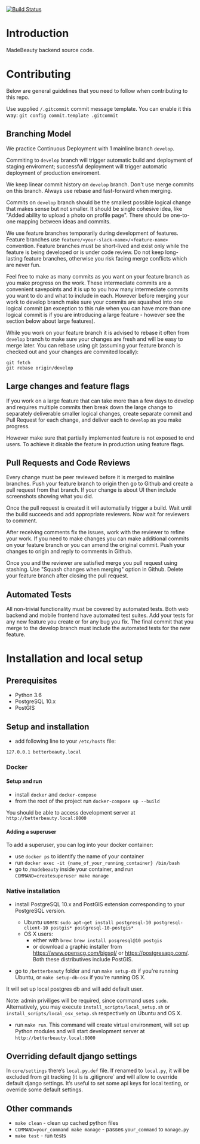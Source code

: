 [![Build Status](https://travis-ci.com/madebeauty/backend.svg?token=E27wTPpcxaCRjQW243pX&branch=develop)](https://travis-ci.com/madebeauty/backend)

# Introduction
MadeBeauty backend source code.

# Contributing
Below are general guidelines that you need to follow
when contributing to this repo.

Use supplied `/.gitcommit` commit message template. You can enable
it this way:
`git config commit.template .gitcommit`

## Branching Model

We practice Continuous Deployment with 1 mainline branch `develop`.

Commiting to `develop` branch will trigger automatic build
and deployment of staging enviroment; successful deployment will
trigger automatic deployment of production enviroment.

We keep linear commit history on `develop` branch.
Don't use merge commits on this branch. Always use rebase and
fast-forward when merging.

Commits on `develop` branch should be the smallest
possible logical change that makes sense but not smaller. It should
be single cohesive idea, like "Added ability to upload a photo on
profile page". There should be one-to-one mapping between ideas
and commits.

We use feature branches temporarily during development
of features. Feature branches use
`feature/<your-slack-name>/<feature-name>` convention.
Feature branches must be short-lived and exist only while
the feature is being developed or is under code review.
Do not keep long-lasting feature branches, otherwise you
risk facing merge conflicts which are never fun.

Feel free to make as many commits as you want on your feature
branch as you make progress on the work. These intermediate
commits are a convenient savepoints and it is up to you
how many intermediate commits you want to do and what to
include in each. However before merging your work to develop
branch make sure your commits are squashed into one logical commit
(an exception to this rule when you can have more than one logical
commit is if you are introducing a large feature - however see
the section below about large features).

While you work on your feature branch it is advised to rebase it
often from `develop` branch to make sure your changes are fresh and
will be easy to merge later. You can rebase using git (assuming
your feature branch is checked out and your changes are commited
locally):

```
git fetch
git rebase origin/develop
```

## Large changes and feature flags

If you work on a large feature that can take more than a few
days to develop and requires multiple commits then break down
the large change to separately deliverable smaller logical changes,
create separate commit and Pull Request for each change,
and deliver each to `develop` as you make progress.

However make sure that partially implemented feature is not
exposed to end users. To achieve it disable the feature in production
using feature flags.

## Pull Requests and Code Reviews

Every change must be peer reviewed before it is merged to mainline
branches. Push your feature branch to origin then go to Github
and create a pull request from that branch. If your change is
about UI then include screenshots showing what you did.

Once the pull request is created it will automatially trigger
a build. Wait until the build succeeds and add appropriate
reviewers. Now wait for reviewers to comment.

After receiving comments fix the issues, work with the reviewer
to refine your work. If you need to make changes you can make
additional commits on your feature branch or you can amend the
original commit. Push your changes to origin and reply to comments
in Github.

Once you and the reviewer are satisfied merge you pull request
using stashing. Use "Squash changes when merging" option in Github.
Delete your feature branch after closing the pull request.

## Automated Tests

All non-trivial functionality must be covered by automated tests.
Both web backend and mobile frontend have automated test suites.
Add your tests for any new feature you create or for any bug you fix.
The final commit that you merge to the develop branch must include
the automated tests for the new feature.


# Installation and local setup
## Prerequisites

- Python 3.6
- PostgreSQL 10.x
- PostGIS


## Setup and installation

- add following line to your `/etc/hosts` file:

`127.0.0.1 betterbeauty.local`

### Docker

#### Setup and run
- install `docker` and `docker-compose`
- from the root of the project run `docker-compose up --build`

You should be able to access development server at `http://betterbeauty.local:8000`

#### Adding a superuser
To add a superuser, you can log into your docker container:
- use `docker ps` to identify the name of your container
- run `docker exec -it {name_of_your_running_container} /bin/bash`
- go to `/madebeauty` inside your container, and run `COMMAND=createsuperuser make manage`

### Native installation

- install PostgreSQL 10.x and PostGIS extension corresponding to your
PostgreSQL version.

  - Ubuntu users: `sudo apt-get install postgresql-10 postgresql-client-10 postgis* postgresql-10-postgis*`
  - OS X users:
    - either with `brew`: `brew install posgresql@10 postgis`
    - or download a graphic installer from https://www.openscg.com/bigsql/ or https://postgresapp.com/.
 Both these distributives include PostGIS.

- go to `/betterbeauty` folder and run `make setup-db` if you're running Ubuntu,
or `make setup-db-osx` if you're running OS X.

It will set up local postgres db and will add default user.

Note: admin priviliges will be required, since command uses `sudo`.
Alternatively, you may execute `install_scripts/local_setup.sh` or
`install_scripts/local_osx_setup.sh` respectively on Ubuntu and OS X.

- run `make run`. This command will create virtual environment, will set up Python modules
and will start development server at `http://betterbeauty.local:8000`


## Overriding default django settings

In `core/settings` there’s `local.py.def` file. If renamed to `local.py`, it will be
excluded from git tracking (it is is .gitignore` and will allow to override default
django settings. It’s useful to set some api keys for local testing,
or override some default settings.

## Other commands

- `make clean` - clean up cached python files
- `COMMAND=your_command make manage` - passes `your_command` to `manage.py`
- `make test` - run tests